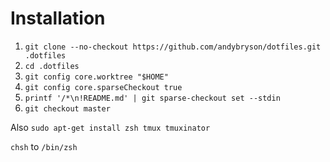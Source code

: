 Installation
============

1. `git clone --no-checkout https://github.com/andybryson/dotfiles.git .dotfiles`
2. `cd .dotfiles`
3. `git config core.worktree "$HOME"`
4. `git config core.sparseCheckout true`
5. `printf '/*\n!README.md' | git sparse-checkout set --stdin`
6. `git checkout master`


Also
`sudo apt-get install zsh tmux tmuxinator`

`chsh` to `/bin/zsh`
